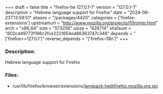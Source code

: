 +++
draft = false
title = "firefox-he 127.0.1-1"
version = "127.0.1-1"
description = "Hebrew language support for Firefox"
date = "2024-06-23T13:59:51"
aliases = "/packages/4420"
categories = ['firefox-extensions']
upstreamurl = "http://www.mozilla.org/projects/l10n/mlp.html"
arch = "x86_64"
size = "573256"
usize = "626714"
sha1sum = "602cd49772f166c2fce2221654ed86363747c348"
depends = "['firefox>=127.0.1']"
reverse_depends = "['firefox-i18n']"
+++
### Description: 
Hebrew language support for Firefox

### Files: 
* /usr/lib/firefox/browser/extensions/langpack-he@firefox.mozilla.org.xpi
